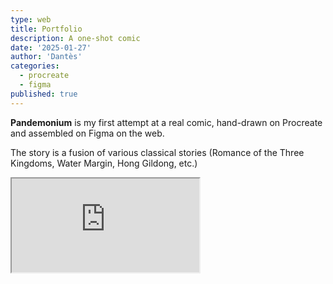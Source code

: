 ```yaml
---
type: web
title: Portfolio
description: A one-shot comic
date: '2025-01-27'
author: 'Dantès'
categories:
  - procreate
  - figma
published: true
---
```


<script>
  export let data
</script>



**Pandemonium** is my first attempt at a real comic, hand-drawn on Procreate and assembled on Figma on the web.

The story is a fusion of various classical stories (Romance of the Three Kingdoms, Water Margin, Hong Gildong, etc.)


<iframe src = 'https://shelost.github.io/heewonsite'>